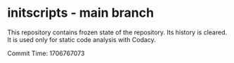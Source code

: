 # initscripts - main branch

This repository contains frozen state of the repository.
Its history is cleared. It is used only for static code
analysis with Codacy.

Commit Time: 1706767073
